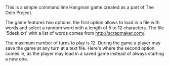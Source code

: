 This is a simple command line Hangman game created as a part of The Odin Project. 

The game features two options: the first option allows to load in a file with words and select a random word with a length of 5 to 12 characters.
The file '5desk.txt' with a list of words comes from http://scrapmaker.com/.

The maximum number of turns to play is 12. During the game a player may save the game at any turn at a text file. Here's where the second option comes in, as the player may load in a saved game instead of always starting a new one.
